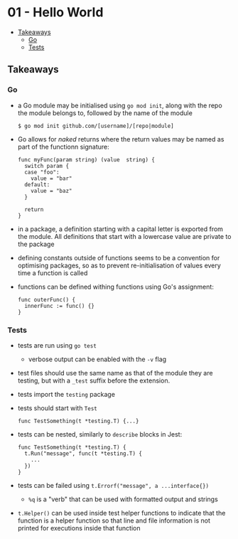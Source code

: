 # 01 - Hello World

<!-- START doctoc generated TOC please keep comment here to allow auto update -->
<!-- DON'T EDIT THIS SECTION, INSTEAD RE-RUN doctoc TO UPDATE -->


- [Takeaways](#takeaways)
  - [Go](#go)
  - [Tests](#tests)

<!-- END doctoc generated TOC please keep comment here to allow auto update -->

## Takeaways

### Go

- a Go module may be initialised using `go mod init`, along with the repo the module
    belongs to, followed by the name of the module

    ```golang
    $ go mod init github.com/[username]/[repo|module]
    ```
- Go allows for _naked_ returns where the return values may be named as part of
    the functionn signature:

    ```golang
    func myFunc(param string) (value  string) {
      switch param {
      case "foo":
        value = "bar"
      default:
        value = "baz"
      }

      return
    }
    ```
- in a package, a definition starting with a capital letter is exported from the
    module. All definitions that start with a lowercase value are private to the
    package
- defining constants outside of functions seems to be a convention for
    optimising packages, so as to prevent re-initialisation of values every time
    a function is called
- functions can be defined withing functions using Go's assignment:

    ```golang
    func outerFunc() {
      innerFunc := func() {}
    }
    ```

### Tests

- tests are run using `go test`
    - verbose output can be enabled with the `-v` flag
- test files should use the same name as that of the module they are testing,
    but with a `_test` suffix before the extension.
- tests import the `testing` package
- tests should start with `Test`

    ```golang
    func TestSomething(t *testing.T) {...}
    ```
- tests can be nested, similarly to `describe` blocks in Jest:

    ```golang
    func TestSomething(t *testing.T) {
      t.Run("message", func(t *testing.T) {
        ...
      })
    }
    ```
- tests can be failed using `t.Errorf("message", a ...interface{})`
    - `%q` is a "verb" that can be used with formatted output and strings
- `t.Helper()` can be used inside test helper functions to indicate that the
    function is a helper function so that line and file information is not
    printed for executions inside that function
